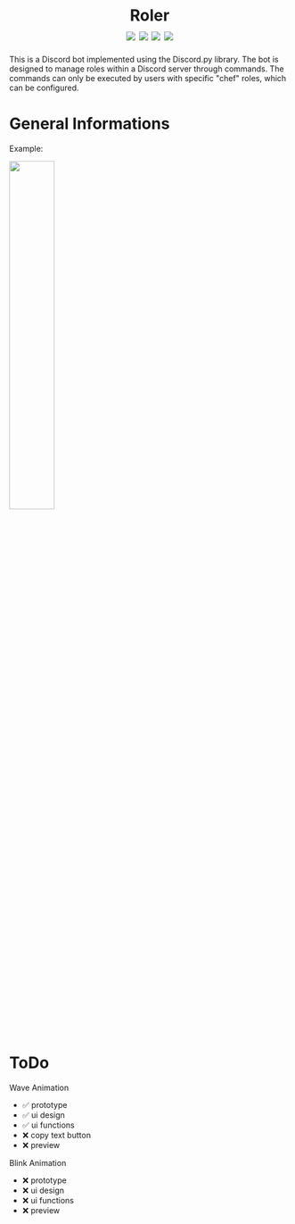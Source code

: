<h1 align="center">
    Roler
    <br>
    <div align="center">
    <img src="https://img.shields.io/badge/Python-3.10.6-blue" align="center"/>
    <img src="https://img.shields.io/badge/discord.py-2.2.3-green" align="center"/>
    <img src="https://img.shields.io/badge/Developing-Active-brightgreen" align="center"/>
    <img src="https://img.shields.io/badge/Version-3.0-green" align="center"/>
    </div>
</h1>

This is a Discord bot implemented using the Discord.py library. The bot is designed to manage roles within a Discord server through commands. The commands can only be executed by users with specific "chef" roles, which can be configured.

# General Informations

Example:


<img src="https://user-images.githubusercontent.com/69240351/160253839-3be65fdf-f4f4-4d4d-95d4-d12abbe93c8d.gif" width="40%" height="40%"/>

# ToDo

Wave Animation
- ✅ prototype
- ✅ ui design
- ✅ ui functions
- ❌ copy text button
- ❌ preview

Blink Animation
- ❌ prototype
- ❌ ui design
- ❌ ui functions
- ❌ preview
